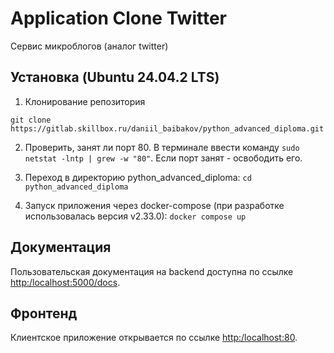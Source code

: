 # Application Clone Twitter
Сервис микроблогов (аналог twitter)

<!--Установка-->
## Установка (Ubuntu 24.04.2 LTS)

1. Клонирование репозитория 

```git clone https://gitlab.skillbox.ru/daniil_baibakov/python_advanced_diploma.git```

2. Проверить, занят ли порт 80. В терминале ввести команду ```sudo netstat -lntp | grew -w "80"```. Если порт занят - освободить его.


3. Переход в директорию python_advanced_diploma:
```cd python_advanced_diploma```

4. Запуск приложения через docker-compose (при разработке использовалась версия v2.33.0): 
```docker compose up```

<!--Пользовательская документация-->
## Документация
Пользовательская документация на backend доступна по ссылке [http:/localhost:5000/docs](http:/localhost:5000/docs).

<!--Фронтенд-->
## Фронтенд
Клиентское приложение открывается по ссылке [http:/localhost:80](http:/localhost:80).